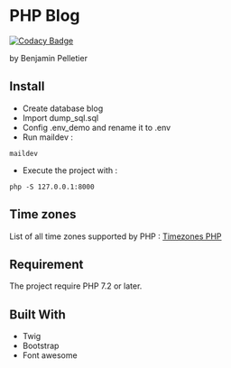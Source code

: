 # PHP Blog 

[![Codacy Badge](https://api.codacy.com/project/badge/Grade/9e32cf1c1cc34c76afe7193c307eefab)](https://app.codacy.com/app/bpel/blog?utm_source=github.com&utm_medium=referral&utm_content=bpel/blog&utm_campaign=Badge_Grade_Dashboard)

by Benjamin Pelletier
## Install
- Create database blog
- Import dump_sql.sql
- Config .env_demo and rename it to .env
- Run maildev :
 ```
maildev
 ```
- Execute the project with :
 ```
php -S 127.0.0.1:8000
 ```

## Time zones
List of all time zones supported by PHP : [Timezones PHP](https://www.php.net/manual/fr/timezones.php "Timezones")

## Requirement
The project require PHP 7.2 or later.

## Built With
- Twig
- Bootstrap
- Font awesome
